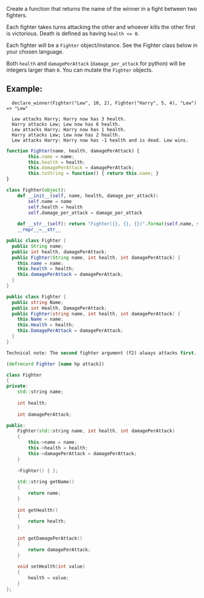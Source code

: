Create a function that returns the name of the winner in a fight between two fighters.

Each fighter takes turns attacking the other and whoever kills the other first is victorious. Death is defined as having `health <= 0`.

Each fighter will be a `Fighter` object/instance. See the Fighter class below in your chosen language.

Both `health` and `damagePerAttack` (`damage_per_attack` for python) will be integers larger than `0`. You can mutate the `Fighter` objects.

## Example:
```
  declare_winner(Fighter("Lew", 10, 2), Fighter("Harry", 5, 4), "Lew") => "Lew"
  
  Lew attacks Harry; Harry now has 3 health.
  Harry attacks Lew; Lew now has 6 health.
  Lew attacks Harry; Harry now has 1 health.
  Harry attacks Lew; Lew now has 2 health.
  Lew attacks Harry: Harry now has -1 health and is dead. Lew wins.
```

```javascript
function Fighter(name, health, damagePerAttack) {
		this.name = name;
		this.health = health;
		this.damagePerAttack = damagePerAttack;
		this.toString = function() { return this.name; }
}
```
```python
class Fighter(object):
    def __init__(self, name, health, damage_per_attack):
        self.name = name
        self.health = health
        self.damage_per_attack = damage_per_attack
        
    def __str__(self): return "Fighter({}, {}, {})".format(self.name, self.health, self.damage_per_attack)
    __repr__=__str__
```
```java
public class Fighter {
  public String name;
  public int health, damagePerAttack;
  public Fighter(String name, int health, int damagePerAttack) {
    this.name = name;
    this.health = health;
    this.damagePerAttack = damagePerAttack;
  }
}
```
```csharp
public class Fighter {
  public string Name;
  public int Health, DamagePerAttack;
  public Fighter(string name, int health, int damagePerAttack) {
    this.Name = name;
    this.Health = health;
    this.DamagePerAttack = damagePerAttack;
  }
}
```
```clojure
Technical note: The second fighter argument (f2) always attacks first.

(defrecord Fighter [name hp attack])
```
```cpp
class Fighter
{
private:
    std::string name;
    
    int health;
    
    int damagePerAttack;

public:
    Fighter(std::string name, int health, int damagePerAttack)
    {
        this->name = name;
        this->health = health;
        this->damagePerAttack = damagePerAttack;
    }
    
    ~Fighter() { };
    
    std::string getName()
    {
        return name;
    }
    
    int getHealth()
    {
        return health;
    }
    
    int getDamagePerAttack()
    {
        return damagePerAttack;
    }
    
    void setHealth(int value)
    {
        health = value;
    }
};
```
